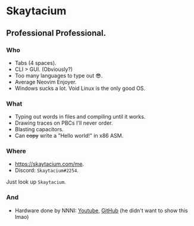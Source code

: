 # Skaytacium

## Professional Professional.

### Who

- Tabs (4 spaces).
- CLI > GUI. (Obviously?)
- Too many languages to type out :sunglasses:.
- Average Neovim Enjoyer.
- Windows sucks a lot. Void Linux is the only good OS.

### What

- Typing out words in files and compiling until it works.
- Drawing traces on PBCs I'll never order.
- Blasting capacitors.
- Can ~~copy~~ write a "Hello world!" in x86 ASM.

### Where

- https://skaytacium.com/me.
- Discord: `Skaytacium#2254`.

Just look up `Skaytacium`.

### And

- Hardware done by NNNI: [Youtube](https://www.youtube.com/NNNILabs), [GitHub](https://github.com/NNNIIndia) (he didn't want to show this lmao)

